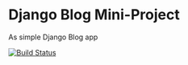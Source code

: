 # Django Blog Mini-Project

As simple Django Blog app

[![Build Status](https://travis-ci.org/nadia-solution-tracker/django-blog.svg?branch=master)](https://travis-ci.org/nadia-solution-tracker/django-blog)